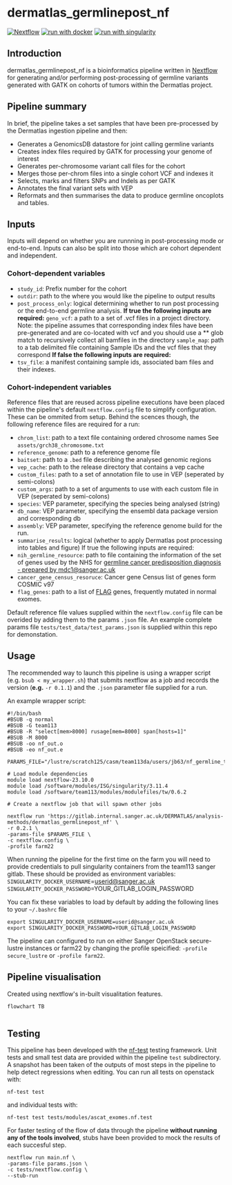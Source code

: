 # dermatlas_germlinepost_nf

[![Nextflow](https://img.shields.io/badge/nextflow%20DSL2-%E2%89%A522.04.5-23aa62.svg?labelColor=000000)](https://www.nextflow.io/)
[![run with docker](https://img.shields.io/badge/run%20with-docker-0db7ed?labelColor=000000&logo=docker)](https://www.docker.com/)
[![run with singularity](https://img.shields.io/badge/run%20with-singularity-1d355c.svg?labelColor=000000)](https://sylabs.io/docs/)

## Introduction

dermatlas_germlinepost_nf is a bioinformatics pipeline written in [Nextflow](http://www.nextflow.io) for generating and/or performing post-processing of germline variants generated with GATK on cohorts of tumors within the Dermatlas project. 

## Pipeline summary

In brief, the pipeline takes a set samples that have been pre-processed by the Dermatlas ingestion pipeline and then:
- Generates a GenomicsDB datastore for joint calling germline variants
- Creates index files required by GATK for processing your genome of interest
- Generates per-chromosome variant call files for the cohort
- Merges those per-chrom files into a single cohort VCF and indexes it
- Selects, marks and filters SNPs and Indels as per GATK 
- Annotates the final variant sets with VEP
- Reformats and then summarises the data to produce germline oncoplots and tables.

## Inputs 

Inputs will depend on whether you are runnning in post-processing mode or end-to-end. Inputs can also be split into those which are cohort dependent and independent.

### Cohort-dependent variables
- `study_id`: Prefix number for the cohort
- `outdir`: path to the where you would like the pipeline to output results
- `post_process_only`: logical determining whether to run post processing or the end-to-end germline analysis. 
**If true the following inputs are required:**
`geno_vcf`: a path to a set of .vcf files in a project directory. Note: the pipeline assumes that corresponding index files have been pre-generated and are co-located with vcf and you should use a ** glob match to recursively collect all bamfiles in the directory
`sample_map`: path to a tab delimited file containing Sample IDs and the vcf files that they correspond 
**If false the following inputs are required:**
- `tsv_file`: a manifest containing sample ids, associated bam files and their indexes. 

### Cohort-independent variables
Reference files that are reused across pipeline executions have been placed within the pipeline's default `nextflow.config` file to simplify configuration. These can be ommited from setup. Behind the scences though, the following reference files are required for a run: 
- `chrom_list`: path to a text file containing ordered chrosome names See `assets/grch38_chromosome.txt`
- `reference_genome`: path to a reference genome file
- `baitset`: path to a `.bed` file describing the analysed genomic regions
- `vep_cache`: path to the release directory that contains a vep cache 
- `custom_files`: path to a set of annotation file to use in VEP (seperated by semi-colons)
- `custom_args`: path to a set of arguments to use with each custom file in VEP (seperated by semi-colons)
- `species`: VEP parameter, specifying the species being analysed (string)
- `db_name`: VEP parameter, specifying the ensembl data package version and corresponding db
- `assembly`: VEP parameter, specifying the reference genome build for the run.
- `summarise_results`: logical (whether to apply Dermatlas post processing into tables and figure)
If true the following inputs are required:
- `nih_germline_resource`: path to file containing the information of the set of genes used by the NHS for [germline cancer predisposition diagnosis - prepared by mdc1@sanger.ac.uk](https://gitlab.internal.sanger.ac.uk/DERMATLAS/resources/national_genomic_test_germline_cancer_genes/-/tree/0.1.0?ref_type=tags)
- `cancer_gene_census_resoruce`: Cancer gene Census list of genes form COSMIC v97 
- `flag_genes`: path to a list of [FLAG](https://bmcmedgenomics.biomedcentral.com/articles/10.1186/s12920-014-0064-y#Sec11) genes, frequently mutated in normal exomes.


Default reference file values supplied within the `nextflow.config` file can be overided by adding them to the params `.json` file. An example complete params file `tests/test_data/test_params.json` is supplied within this repo for demonstation.

## Usage 

The recommended way to launch this pipeline is using a wrapper script (e.g. `bsub < my_wrapper.sh`) that submits nextflow as a job and records the version (**e.g.** `-r 0.1.1`)  and the `.json` parameter file supplied for a run.

An example wrapper script:
```
#!/bin/bash
#BSUB -q normal
#BSUB -G team113
#BSUB -R "select[mem>8000] rusage[mem=8000] span[hosts=1]"
#BSUB -M 8000
#BSUB -oo nf_out.o
#BSUB -eo nf_out.e

PARAMS_FILE="/lustre/scratch125/casm/team113da/users/jb63/nf_germline_testing/params.json"

# Load module dependencies
module load nextflow-23.10.0
module load /software/modules/ISG/singularity/3.11.4
module load /software/team113/modules/modulefiles/tw/0.6.2

# Create a nextflow job that will spawn other jobs

nextflow run 'https://gitlab.internal.sanger.ac.uk/DERMATLAS/analysis-methods/dermatlas_germlinepost_nf' \
-r 0.2.1 \
-params-file $PARAMS_FILE \
-c nextflow.config \
-profile farm22 
```


When running the pipeline for the first time on the farm you will need to provide credentials to pull singularity containers from the team113 sanger gitlab. These should be provided as environment variables:
`SINGULARITY_DOCKER_USERNAME`=userid@sanger.ac.uk
`SINGULARITY_DOCKER_PASSWORD`=YOUR_GITLAB_LOGIN_PASSWORD

You can fix these variables to load by default by adding the following lines to your `~/.bashrc` file
```
export SINGULARITY_DOCKER_USERNAME=userid@sanger.ac.uk
export SINGULARITY_DOCKER_PASSWORD=YOUR_GITLAB_LOGIN_PASSWORD
```

The pipeline can configured to run on either Sanger OpenStack secure-lustre instances or farm22 by changing the profile speicified:
`-profile secure_lustre` or `-profile farm22`. 

## Pipeline visualisation 
Created using nextflow's in-built visualitation features.

```mermaid
flowchart TB
    
```

## Testing

This pipeline has been developed with the [nf-test](http://nf-test.com) testing framework. Unit tests and small test data are provided within the pipeline `test` subdirectory. A snapshot has been taken of the outputs of most steps in the pipeline to help detect regressions when editing. You can run all tests on openstack with:

```
nf-test test 
```
and individual tests with:
```
nf-test test tests/modules/ascat_exomes.nf.test
```

For faster testing of the flow of data through the pipeline **without running any of the tools involved**, stubs have been provided to mock the results of each succesful step.
```
nextflow run main.nf \
-params-file params.json \
-c tests/nextflow.config \
--stub-run
```


